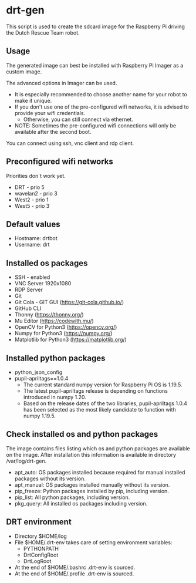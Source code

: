 # drt-gen
This script is used to create the sdcard image for the Raspberry Pi driving the Dutch Rescue Team robot.

## Usage
The generated image can best be installed with Raspberry Pi Imager as a custom image.

The advanced options in Imager can be used.
* It is especially recommended to choose another name for your robot to make it unique.
* If you don't use one of the pre-configured wifi networks, it is advised to provide your wifi credentials.
  * Otherwise, you can still connect via ethernet.
* NOTE: Sometimes the pre-configured wifi connections will only be available after the second boot.

You can connect using ssh, vnc client and rdp client.

## Preconfigured wifi networks
Priorities don´t work yet.
* DRT - prio 5
* wavelan2 - prio 3
* West2 - prio 1
* West5 - prio 3

## Default values
* Hostname: drtbot
* Username: drt

## Installed os packages
* SSH - enabled
* VNC Server 1920x1080
* RDP Server
* Git
* Git Cola - GIT GUI (https://git-cola.github.io/)
* GitHub CLI
* Thonny (https://thonny.org/)
* Mu Editor (https://codewith.mu/)
* OpenCV for Python3 (https://opencv.org/)
* Numpy for Python3 (https://numpy.org/)
* Matplotlib for Python3 (https://matplotlib.org/)

## Installed python packages
* python_json_config
* pupil-apriltags==1.0.4
  * The current standard numpy version for Raspberry Pi OS is 1.19.5.
  * The latest pupil-apriltags release is depending on functions introduced in numpy 1.20.
  * Based on the release dates of the two libraries, pupil-apriltags 1.0.4 has been selected as the most likely candidate to function with numpy 1.19.5.

## Check installed os and python packages
The image contains files listing which os and python packages are available on the image.
After installation this information is available in directory /var/log/drt-gen.
* apt_auto: OS packages installed because required for manual installed packages without its version.
* apt_manual: OS packages installed manually without its version.
* pip_freeze: Python packages installed by pip, including version.
* pip_list: All python packages, including version.
* pkg_query: All installed os packages including version.

## DRT environment
* Directory $HOME/log
* File $HOME/.drt-env takes care of setting environment variables:
  * PYTHONPATH
  * DrtConfigRoot
  * DrtLogRoot
* At the end of $HOME/.bashrc .drt-env is sourced.
* At the end of $HOME/.profile .drt-env is sourced.

